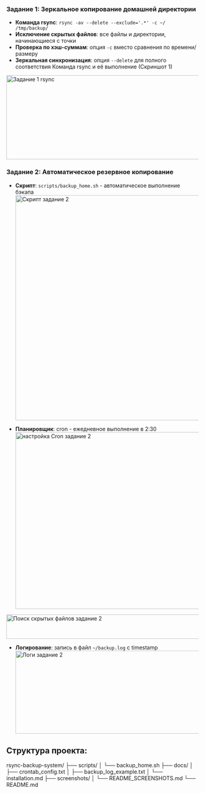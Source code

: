 ### Задание 1: Зеркальное копирование домашней директории
- **Команда rsync**: `rsync -av --delete --exclude='.*' -c ~/ /tmp/backup/`
- **Исключение скрытых файлов**: все файлы и директории, начинающиеся с точки
- **Проверка по хэш-суммам**: опция `-c` вместо сравнения по времени/размеру
- **Зеркальная синхронизация**: опция `--delete` для полного соответствия
  Команда rsync и её выполнение (Скриншот 1)
<img width="797" height="220" alt="Задание 1 rsync" src="https://github.com/user-attachments/assets/4169b8eb-882f-49f7-b7c0-c31e712bbff0" />

### Задание 2: Автоматическое резервное копирование
- **Скрипт**: `scripts/backup_home.sh` - автоматическое выполнение бэкапа
  <img width="808" height="589" alt="Скрипт задание 2" src="https://github.com/user-attachments/assets/b8880df9-01de-497e-9eaa-d651953dd4c3" />
  
- **Планировщик**: cron - ежедневное выполнение в 2:30
  <img width="575" height="463" alt="настройка Cron задание 2" src="https://github.com/user-attachments/assets/032a6f5e-9c66-43df-ad96-bb7f7eaa4dba" />
<img width="827" height="64" alt="Поиск скрытых файлов задание 2" src="https://github.com/user-attachments/assets/59a82ac6-dbc3-4218-a1d1-414010278a8b" />

- **Логирование**: запись в файл `~/backup.log` с timestamp
  <img width="722" height="217" alt="Логи задание 2" src="https://github.com/user-attachments/assets/3477fa1b-6ff3-42b8-9fe4-0db0fa20a055" />


## Структура проекта:
rsync-backup-system/
├── scripts/
│ └── backup_home.sh
├── docs/
│ ├── crontab_config.txt
│ ├── backup_log_example.txt
│ └── installation.md
├── screenshots/
│ └── README_SCREENSHOTS.md
└── README.md
